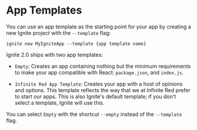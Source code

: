 # App Templates

You can use an app template as the starting point for your app by creating a new
Ignite project with the `--template` flag:

```
ignite new MyIgniteApp --template {app template name}
```

Ignite 2.0 ships with two app templates:

- `Empty`: Creates an app containing nothing but the minimum requirements to make
your app compatible with React: `package.json`, and `index.js`.

- `Infinite Red App Template`: Creates your app with a host of opinions and
options. This template reflects the way that we at Infinite Red prefer to start
our apps. This is also Ignite's default template; if you don't select a
template, Ignite will use this.

You can select `Empty` with the shortcut `--empty` instead of the `--template` flag.

